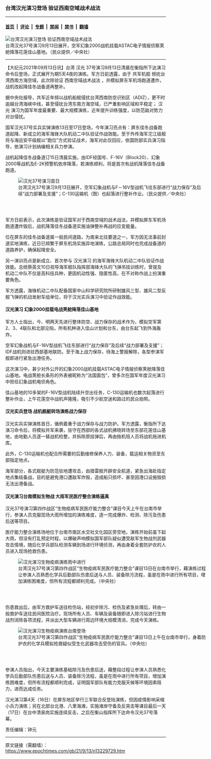### 台湾汉光演习登场 验证西南空域战术战法

---

#### [首页](../../../..?n13229729) &nbsp;|&nbsp; [评论](../../../../../epoch-comment?n13229729) &nbsp;|&nbsp; [专题](../../../../../epoch-special?n13229729) &nbsp;|&nbsp; [禁闻](../../../../../epoch-news?n13229729) &nbsp;|&nbsp; [禁书](../../../../../books?n13229729) &nbsp;|&nbsp; [翻墙](https://github.com/gfw-breaker/nogfw/blob/master/README.md?n13229729)


<div><img alt="台湾汉光演习登场 验证西南空域战术战法" class="attachment-djy_600_400 size-djy_600_400 wp-post-image" src="https://i.epochtimes.com/assets/uploads/2021/09/id13229865-2109130505112378-600x400.jpg"/>
<div class="caption">
 台湾汉光37号演习9月13日展开，空军幻象2000战机挂载ASTAC电子情报侦察荚舱降落花莲佳山基地。（民众提供／中央社）
</div></div><hr/><div class="post_content" id="artbody" itemprop="articleBody">
 <!-- article content begin -->
 <p>
  【大纪元2021年09月13日讯】台湾
  <ok href="https://www.epochtimes.com/gb/tag/%E6%B1%89%E5%85%89.html">
   汉光
  </ok>
  37号演习9月13日清晨在衡指所下达演习命令后登场，正式展开为期5天4夜的演练。军方日前透露，由于
  <ok href="https://www.epochtimes.com/gb/tag/%E5%85%B1%E5%86%9B%E6%9C%BA%E8%88%B0.html">
   共军机舰
  </ok>
  频扰台湾西南方海空域，此次除验证
  <ok href="https://www.epochtimes.com/gb/tag/%E8%A5%BF%E5%8D%97%E7%A9%BA%E5%9F%9F%E6%88%98%E6%9C%AF%E6%88%98%E6%B3%95.html">
   西南空域战术战法
  </ok>
  ，并模拟屏东军机场跑道遭炸，战机改起降佳冬战备道再整补。
 </p>
 <p>
  据中央社报导，共军近年频以战机船舰侵扰台湾西南防空识别区（ADIZ），更不时逾越台湾海峡中线，甚至侵扰台湾东南方海空域，已严重影响区域和平稳定；
  <ok href="https://www.epochtimes.com/gb/tag/%E6%B1%89%E5%85%89.html">
   汉光
  </ok>
  演习为国军年度最重要、最大规模演练，近年提升训练强度，以防范敌对势力对台侵扰。
 </p>
 <p>
  国军汉光37号实兵实弹演练13日至17日登场，今年演习亮点有：屏东佳冬战备跑道起降、新成立的海军海锋大队机动二中队验证作战效能。至于外传海军沱江级舰将与海巡安平级舰以“跑位”方式验证战术，海军对此仅回应，依国防部实兵演习指导，依演习计划纳编相关兵力参演。
 </p>
 <p>
  战机起降佳冬战备道订15日清晨实施，由IDF经国号、F-16V（Block20）、幻象2000等战机及E-2K预警机依序降落，若演练顺利，将是首次有战机降落佳冬战备跑道。
 </p>
 <figure aria-describedby="caption-attachment-13229869" class="wp-caption aligncenter" id="attachment_13229869" style="width: 600px">
  <ok href="https://i.epochtimes.com/assets/uploads/2021/09/id13229869-2109130507212378.jpg" target="_blank">
   <img alt="汉光37号演习首日" class="size-large wp-image-13229869" src="https://i.epochtimes.com/assets/uploads/2021/09/id13229869-2109130507212378-600x338.jpg" title="汉光37号演习首日"/>
  </ok>
  <br/><figcaption class="wp-caption-text" id="caption-attachment-13229869">
   台湾汉光37号演习9月13日展开，空军幻象战机与F－16V型战机飞往东部进行“战力保存”及后续“战力部署及支援”；C-130运输机（图）也起落进行整补作业。（民众提供／中央社）
  </figcaption><br/>
 </figure><br/>
 <p>
  军方日前表示，此次演练是验证国军对于西南空域的战术战法，并模拟屏东军机场跑道遭炸毁后，战机降落佳冬战备道实施油弹整补再战的应变能量。
 </p>
 <p>
  位在屏东的佳冬战备道属一般民间道路，为南来北往要道之一，军方因无法事前封道实地演练，近日已频繁于屏东机场实施异地演练，公路总局同时也完成战备道的道路养护，确保起降安全。
 </p>
 <p>
  另一演训亮点是新成立、首次参与
  <ok href="https://www.epochtimes.com/gb/tag/%E6%B1%89%E5%85%89%E6%BC%94%E4%B9%A0.html">
   汉光演习
  </ok>
  的海军海锋大队机动二中队验证作战效能。总统蔡英文10日视导海军舰队指挥部海锋大队的飞弹吊挂训练时，曾提及机动二中队不仅是高科技兵种，更因机动性强、隐匿性高，在不对称作战上扮演重要角色。
 </p>
 <p>
  军方透露，海锋机动二中队配备国家中山科学研究院所研制雄风三型、雄风二型反舰飞弹的机动发射车组单位，将于汉光实兵演习中验证作战效能。
 </p>
 <h4>
  <ok href="https://www.epochtimes.com/gb/tag/%E6%B1%89%E5%85%89%E6%BC%94%E4%B9%A0.html">
   汉光演习
  </ok>
  幻象2000挂载电战荚舱降落佳山基地
 </h4>
 <p>
  军方人士指出，今、明两天先进行整体防空、战力保存的战术作为，模拟空军第2、3、4联队和北部沦陷，所有机种进入佳山计划和台东，由台东起飞到外海轰炸。
 </p>
 <p>
  空军幻象战机与F-16V型战机飞往东部进行“战力保存”及后续“战力部署及支援”；IDF战机则进驻西部基地联防。至于海上战力保存，待海上警报解除，各型参演军舰即进行紧急出港任务。
 </p>
 <p>
  这次演习中，甚少对外公开的幻象2000战机挂载ASTAC电子情报侦察荚舱降落佳山基地。电战荚舱长条形的外表被昵称为“法国面包”，曾多次在国军年度汉光演习中担任幻象战机电侦角色。
 </p>
 <p>
  佳山基地的10多架的F-16V型战机陆续升空出任务，C-130运输机也数次起落进行整补作业，上午花莲空中战机声隆隆，吸引不少航空迷和路过的民众拍照。
 </p>
 <h4>
  汉光实兵登场 战机舰艇转场演练战力保存
 </h4>
 <p>
  汉光实兵实弹演练首日，循例着重于战力保存与战力防护。军方透露，衡指所下达演习命令后，将模拟共军来袭，驻守在西部的各式战机拂晓转场至东部花莲佳山基地，由地勤人员逐一替战机检整，并拆除原挂弹后，再由拖机班人员将战机拖进机库。
 </p>
 <p>
  此外，C-130运输机也配合所需要的后勤维修保养人力、装备，载运相关物资至东部指定地点。
 </p>
 <p>
  海军部分，各式舰艇为防范驻地遭攻击，由猎雷舰开辟安全航道，紧急出海赴指定地点集结备战，目的是避免港口遭敌军炸毁，造成船只损坏、甚至因港口设施毁损无法出港备战。
 </p>
 <h4>
  汉光演习台南模拟生物战 大雨军民医疗整合演练逼真
 </h4>
 <p>
  汉光37号演习第四作战区“生物疫病军民医疗能力整合”课目今天上午在台南市举行，参演人员克服现场大雨所增加的演练难度，逐一完成爆炸、检测、除污及伤患后送等项目。
 </p>
 <p>
  医疗能力整合演练场地位于台南市南区水交社文化园区旁空地，演练开始前虽下起大雨，但没有打乱预定时程，以爆破声响模拟国军部队疑似遭受敌军生物战剂武器攻击情境，随后化学兵部队检测车辆到场进行环境侦测，再由身着全套防护衣的人员进入现场抢救伤患。
 </p>
 <figure aria-describedby="caption-attachment-13229871" class="wp-caption aligncenter" id="attachment_13229871" style="width: 600px">
  <ok href="https://i.epochtimes.com/assets/uploads/2021/09/id13229871-2109130500232378.jpg" target="_blank">
   <img alt="汉光演习生物疫病演练雨中进行" class="size-large wp-image-13229871" src="https://i.epochtimes.com/assets/uploads/2021/09/id13229871-2109130500232378-600x400.jpg" title="汉光演习生物疫病演练雨中进行"/>
  </ok>
  <br/><figcaption class="wp-caption-text" id="caption-attachment-13229871">
   台湾汉光37号演习第四作战区“生物疫病军民医疗能力整合”课目13日在台南市举行，藉演练过程让参演人员熟悉化学兵后勤部队伤患后送与人员、装备除污流程，虽是在雨中进行所有项目，增加演练困难度，但所有流程都顺利完成。（中央社）
  </figcaption><br/>
 </figure><br/>
 <p>
  伤患救出后，由军方救护车送往检伤站，经初步除污、检伤及紧急处理后，转由一般救护车送往民间医院治疗。现场所有人员、车辆及装备随即进入除污站进行生物战剂消除各项流程，并派出大型车辆进行周边环境大规模清消，完成今天演练。
 </p>
 <figure aria-describedby="caption-attachment-13229872" class="wp-caption aligncenter" id="attachment_13229872" style="width: 600px">
  <ok href="https://i.epochtimes.com/assets/uploads/2021/09/id13229872-2109130503342378.jpg" target="_blank">
   <img alt="汉光演习生物疫病演练台南登场" class="size-large wp-image-13229872" src="https://i.epochtimes.com/assets/uploads/2021/09/id13229872-2109130503342378-600x400.jpg" title="汉光演习生物疫病演练台南登场"/>
  </ok>
  <br/><figcaption class="wp-caption-text" id="caption-attachment-13229872">
   台湾汉光37号演习第四作战区“生物疫病军民医疗能力整合”课目13日上午在台南市举行，身着防护衣的化学兵模拟抢救疑似受生化武器攻击受伤的官兵。（中央社）
  </figcaption><br/>
 </figure><br/>
 <p>
  参演人员指出，今天主要演练基础除污及伤患后送，藉整段过程让参演人员熟悉化学兵后勤部队伤患后送与人员、装备除污流程，虽是在雨中进行所有项目，增加演练困难度，但所有流程都顺利完成，证明国军部队有能力克服天候等环境因素阻力，进而达成任务。
 </p>
 <p>
  汉光演习第4天（16日）在屏东地区举行三军联合反登陆演练，但因疫情影响采缩小兵力演练；另在北部台北港、八里海滩，实施滩岸守备及反突击等课目最后一天（17日）在台中清泉岗实施连续反击，之后在衡山指挥所下达命令汉光37号落幕。
 </p>
 <p>
  责任编辑：钟元
 </p>
 <!-- article content end -->
 <div id="below_article_ad">
 </div>
</div>


---

原文链接（需翻墙）：https://www.epochtimes.com/gb/21/9/13/n13229729.htm